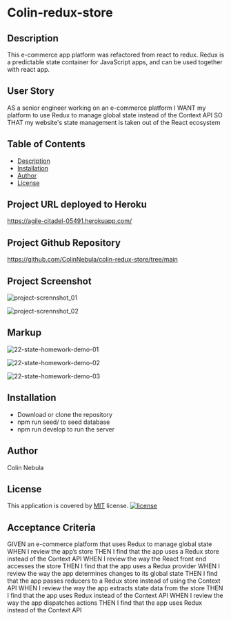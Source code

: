 # Colin-redux-store

## Description
This e-commerce app platform was refactored from react to redux.
Redux is a predictable state container for JavaScript apps, and can be used together with react app.

## User Story
AS a senior engineer working on an e-commerce platform
I WANT my platform to use Redux to manage global state instead of the Context API
SO THAT my website's state management is taken out of the React ecosystem
## Table of Contents
  * [Description](#description)
  * [Installation](#installation)
  * [Author](#author)
  * [License](#license)

## Project URL deployed to Heroku
https://agile-citadel-05491.herokuapp.com/
## Project Github Repository
https://github.com/ColinNebula/colin-redux-store/tree/main

## Project Screenshot
![project-scrennshot_01](https://user-images.githubusercontent.com/57843842/142781182-04e730f0-a3dc-4ec3-bc46-395af6bd0717.jpg)

![project-scrennshot_02](https://user-images.githubusercontent.com/57843842/142781187-690b7264-8dab-4d7f-8aa9-0ae7ade50645.jpg)

## Markup
![22-state-homework-demo-01](https://user-images.githubusercontent.com/57843842/142780755-a53baafd-d20e-4098-bc7e-834ecc5525f7.gif)

![22-state-homework-demo-02](https://user-images.githubusercontent.com/57843842/142780762-bb358416-3d79-421f-8038-1ed5da49a6cf.gif)

![22-state-homework-demo-03](https://user-images.githubusercontent.com/57843842/142780764-f595f030-3b7c-4224-a747-33ced86d7938.gif)


## Installation
* Download or clone the repository
* npm run seed/ to seed database
* npm run develop to run the server

## Author
Colin Nebula
## License
This application is covered by [MIT](https://opensource.org/licenses/MIT) license.
[![license](https://img.shields.io/badge/license-MIT-brightgreen)](https://shields.io)

## Acceptance Criteria
GIVEN an e-commerce platform that uses Redux to manage global state
WHEN I review the app’s store
THEN I find that the app uses a Redux store instead of the Context API
WHEN I review the way the React front end accesses the store
THEN I find that the app uses a Redux provider
WHEN I review the way the app determines changes to its global state
THEN I find that the app passes reducers to a Redux store instead of using the Context API
WHEN I review the way the app extracts state data from the store
THEN I find that the app uses Redux instead of the Context API
WHEN I review the way the app dispatches actions
THEN I find that the app uses Redux instead of the Context API
